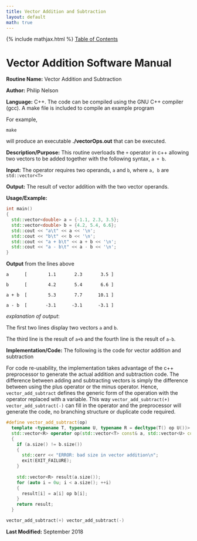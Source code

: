 ```yaml
---
title: Vector Addition and Subtraction
layout: default
math: true
---
```

{% include mathjax.html %}
<a href="https://philipnelson5.github.io/math4610/SoftwareManual"> Table of Contents </a>
# Vector Addition Software Manual

**Routine Name:** Vector Addition and Subtraction

**Author:** Philip Nelson

**Language:** C++. The code can be compiled using the GNU C++ compiler (gcc). A make file is included to compile an example program

For example,

```
make
```

will produce an executable **./vectorOps.out** that can be executed.

**Description/Purpose:** This routine overloads the `+` operator in c++ allowing two vectors to be added together with the following syntax, `a + b`.

**Input:** The operator requires two operands, `a` and `b`, where `a, b` are `std::vector<T>`

**Output:** The result of vector addition with the two vector operands.

**Usage/Example:**

``` cpp
int main()
{
  std::vector<double> a = {-1.1, 2.3, 3.5};
  std::vector<double> b = {4.2, 5.4, 6.6};
  std::cout << "a\t" << a << '\n';
  std::cout << "b\t" << b << '\n';
  std::cout << "a + b\t" << a + b << '\n';
  std::cout << "a - b\t" << a - b << '\n';
}
```

**Output** from the lines above
```
a      [        1.1       2.3       3.5 ]

b      [        4.2       5.4       6.6 ]

a + b  [        5.3       7.7      10.1 ]

a - b  [       -3.1      -3.1      -3.1 ]
```

_explanation of output_:

The first two lines display two vectors `a` and `b`.

The third line is the result of `a+b` and the fourth line is the result of `a-b`.

**Implementation/Code:** The following is the code for vector addition and subtraction

For code re-usability, the implementation takes advantage of the c++ preprocessor to generate the actual addition and subtraction code. The difference between adding and subtracting vectors is simply the difference between using the plus operator or the minus operator. Hence, `vector_add_subtract` defines the generic form of the operation with the operator replaced with a variable. This way `vector_add_subtract(+) vector_add_subtract(-)` can fill in the operator and the preprocessor will generate the code, no branching structure or duplicate code required.

``` cpp
#define vector_add_subtract(op)                                                \
  template <typename T, typename U, typename R = decltype(T() op U())>         \
  std::vector<R> operator op(std::vector<T> const& a, std::vector<U> const& b) \
  {                                                                            \
    if (a.size() != b.size())                                                  \
    {                                                                          \
      std::cerr << "ERROR: bad size in vector addition\n";                     \
      exit(EXIT_FAILURE);                                                      \
    }                                                                          \
                                                                               \
    std::vector<R> result(a.size());                                           \
    for (auto i = 0u; i < a.size(); ++i)                                       \
    {                                                                          \
      result[i] = a[i] op b[i];                                                \
    }                                                                          \
    return result;                                                             \
  }

vector_add_subtract(+) vector_add_subtract(-)
```

**Last Modified:** September 2018
